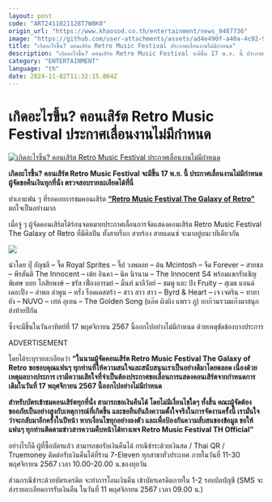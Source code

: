 ```yaml
---
layout: post
code: "ART2411021128T7W8K0"
origin_url: "https://www.khaosod.co.th/entertainment/news_9487736"
image: "https://github.com/user-attachments/assets/ad4e490f-a40a-4c02-997d-f70e9ab3955f"
title: "เกิดอะไรขึ้น? คอนเสิร์ต Retro Music Festival ประกาศเลื่อนงานไม่มีกำหนด"
description: "เกิดอะไรขึ้น? คอนเสิร์ต Retro Music Festival จะมีขึ้น 17 พ.ย. นี้ ประกาศเลื่อนงานไม่มีกำหนด ผู้จัดขอคืนเงินทุกที่นั่ง ตรวจสอบรายละเอียดได้ที่นี่"
category: "ENTERTAINMENT"
language: "th"
date: 2024-11-02T11:32:15.864Z
---
```


# เกิดอะไรขึ้น? คอนเสิร์ต Retro Music Festival ประกาศเลื่อนงานไม่มีกำหนด

[![เกิดอะไรขึ้น? คอนเสิร์ต Retro Music Festival ประกาศเลื่อนงานไม่มีกำหนด](https://www.khaosod.co.th/wpapp/uploads/2024/11/Retro-Music-Festival-021167-9.jpg "เกิดอะไรขึ้น? คอนเสิร์ต Retro Music Festival ประกาศเลื่อนงานไม่มีกำหนด")](https://www.khaosod.co.th/wpapp/uploads/2024/11/Retro-Music-Festival-021167-9.jpg)

**เกิดอะไรขึ้น? คอนเสิร์ต Retro Music Festival จะมีขึ้น 17 พ.ย. นี้ ประกาศเลื่อนงานไม่มีกำหนด ผู้จัดขอคืนเงินทุกที่นั่ง ตรวจสอบรายละเอียดได้ที่นี่**

ทำเอาแฟน ๆ ที่รอคอยการชมคอนเสิร์ต [**“Retro Music Festival The Galaxy of Retro”**](https://www.facebook.com/share/p/MQdLzWuMhwZc5i64/) ตกใจเป็นอย่างมาก

เมื่อจู่ ๆ ผู้จัดคอนเสิร์ตได้ร่อนจดหมายประกาศเลื่อนการจัดแสดงคอนเสิร์ต Retro Music Festival The Galaxy of Retro ที่มีศิลปิน ทั้งสายร็อก สายร้อง สายแดนซ์ จะมาอยู่บนเวทีเดียวกัน

[![](https://www.khaosod.co.th/wpapp/uploads/2024/11/Retro-Music-Festival-021167-10.jpg)](https://www.khaosod.co.th/wpapp/uploads/2024/11/Retro-Music-Festival-021167-10.jpg)

นำโดย ปุ๊ อัญชลี – จี๊ด Royal Sprites – จี๊ป วงพลอย – ต้น Mcintosh – จืด Forever – สายชล – พีรสันติ The Innocent – เต้ย อินคา – นิค นิรนาม – The Innocent S4 พร้อมแขกรับเชิญพิเศษ บอย โกสิยพงษ์ – ชรัส เฟื่องอารมย์ – มิ้นท์ มาลีวัลย์ – ชมพู และ ปิง Fruity – สุเมธ แอนด์ เดอะปั๋ง – อำพล ลำพูน – หรั่ง ร็อคเคสตร้า – สาว สาว สาว – Byrd & Heart – เจ เจตริน – ทาทา ยัง – NUVO – เท่ห์ อุเทน – The Golden Song (แอ๊ค ผิงผิง แพรว ภู) ยกก๊วนรวมแก๊งมาสนุกส่งท้ายปีกัน

ซึ่งจะมีขึ้นในวันอาทิตย์ที่ 17 พฤศจิกายน 2567 นี้ออกไปอย่างไม่มีกำหนด ด้วยเหตุขัดข้องบางประการ

ADVERTISEMENT

โดยได้ระบุรายละเอียดว่า **“ในนามผู้จัดคอนเสิร์ต Retro Music Festival The Galaxy of Retro ขอขอบคุณแฟนๆ ทุกท่านที่ให้ความสนใจและสนับสนุนเราเป็นอย่างดีมาโดยตลอด เนื่องด้วยเหตุผลบางประการ เรามีความเสียใจที่จำเป็นต้องประกาศขอเลื่อนการแสดงคอนเสิร์ตจากกำหนดการเดิมในวันที่ 17 พฤศจิกายน 2567 นี้ออกไปอย่างไม่มีกำหนด**

**สำหรับบัตรเข้าชมคอนเสิร์ตทุกที่นั่ง สามารถขอเงินคืนได้ โดยไม่มีเงื่อนไขใดๆ ทั้งสิ้น คณะผู้จัดต้องขออภัยเป็นอย่างสูงกับเหตุการณ์ที่เกิดขึ้น และขอยืนยันถึงความตั้งใจจริงในการจัดงานครั้งนี้ เรามั่นใจว่าจะกลับมาอีกครั้งในปีหน้า หากเงื่อนไขทุกอย่างลงตัว และเพื่อป้องกันความสับสนของข้อมูล ขอให้แฟนๆ ทุกท่านติดตามข่าวสารความคืบหน้าได้ทางเพจ Retro Music Festival TH Official”**

อย่างไรก็ดี ผู้ที่ซื้อบัตรแล้ว สามารถขอรับเงินคืนได้ กรณีชำระด้วยเงินสด / Thai QR / Truemoney ติดต่อรับเงินคืนได้ที่ร้าน 7-Eleven ทุกสาขาทั่วประเทศ ภายในวันที่ 11-30 พฤศจิกายน 2567 เวลา 10.00-20.00 น.ของทุกวัน

ส่วนกรณีชำระด้วยบัตรเครดิต จะทำการโอนเงินคืน เข้าบัตรเครดิตภายใน 1-2 รอบบิลบัญชี (SMS จะส่งรายละเอียดการรับเงินคืน ในวันที่ 11 พฤศจิกายน 2567 เวลา 09.00 น.)



